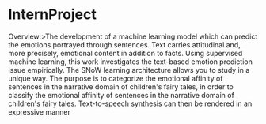 # InternProject
Overview:>The development of a machine learning model which can predict the emotions portrayed through sentences. Text carries attitudinal and, more precisely, emotional content in addition to facts. Using supervised machine learning, this work investigates the text-based emotion prediction issue empirically. The SNoW learning architecture allows you to study in a unique way. The purpose is to categorize the emotional affinity of sentences in the narrative domain of children's fairy tales, in order to classify the emotional affinity of sentences in the narrative domain of children's fairy tales. Text-to-speech synthesis can then be rendered in an expressive manner
